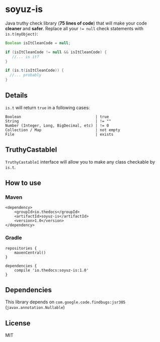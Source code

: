 # soyuz-is
Java truthy check library (**75 lines of code**) that will make your code **cleaner** and **safer**. Replace all your `!= null` check statements with `is.t(myObject)`:

```java
Boolean isItCleanCode = null;

if (isItCleanCode != null && isItCleanCode) {
   //... is it?
}

if (is.t(isItCleanCode)) {
  //... probably 
}
```

## Details
`is.t` will return `true` in a following cases:

```
Boolean                                 | true
String                                  | != ""
Number (Integer, Long, BigDecimal, etc) | != 0
Collection / Map                        | not empty
File                                    | exists
```

## TruthyCastableI
`TruthyCastableI` interface will allow you to make any class checkable by `is.t`. 

## How to use
### Maven
```
<dependency>
    <groupId>io.thedocs</groupId>
    <artifactId>soyuz-is</artifactId>
    <version>1.0</version>
</dependency>
```

### Gradle
```
repositories {
    mavenCentral()
}

dependencies {
    compile 'io.thedocs:soyuz-is:1.0'
}
```

## Dependencies
This library depends on `com.google.code.findbugs:jsr305` (`javax.annotation.Nullable`)

## License
MIT
